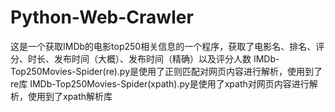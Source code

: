 # Python-Web-Crawler
这是一个获取IMDb的电影top250相关信息的一个程序，获取了电影名、排名、评分、时长、发布时间（大概）、发布时间（精确）以及评分人数
IMDb-Top250Movies-Spider(re).py是使用了正则匹配对网页内容进行解析，使用到了re库
IMDb-Top250Movies-Spider(xpath).py是使用了xpath对网页内容进行解析，使用到了xpath解析库

